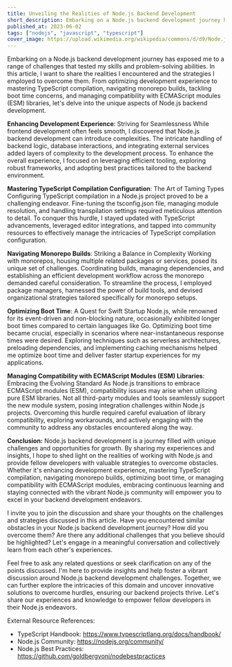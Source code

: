 ```yaml
---
title: Unveiling the Realities of Node.js Backend Development
short_description: Embarking on a Node.js backend development journey has exposed me to a range of challenges that tested my skills and problem-solving abilities
published_at: 2023-06-02
tags: ["nodejs", "javascript", "typescript"]
cover_image: https://upload.wikimedia.org/wikipedia/commons/d/d9/Node.js_logo.svg
---
```


Embarking on a Node.js backend development journey has exposed me to a range of challenges that tested my skills and problem-solving abilities. In this article, I want to share the realities I encountered and the strategies I employed to overcome them. From optimizing development experience to mastering TypeScript compilation, navigating monorepo builds, tackling boot time concerns, and managing compatibility with ECMAScript modules (ESM) libraries, let's delve into the unique aspects of Node.js backend development.

**Enhancing Development Experience**: Striving for Seamlessness
While frontend development often feels smooth, I discovered that Node.js backend development can introduce complexities. The intricate handling of backend logic, database interactions, and integrating external services added layers of complexity to the development process. To enhance the overall experience, I focused on leveraging efficient tooling, exploring robust frameworks, and adopting best practices tailored to the backend environment.

**Mastering TypeScript Compilation Configuration**: The Art of Taming Types
Configuring TypeScript compilation in a Node.js project proved to be a challenging endeavor. Fine-tuning the tsconfig.json file, managing module resolution, and handling transpilation settings required meticulous attention to detail. To conquer this hurdle, I stayed updated with TypeScript advancements, leveraged editor integrations, and tapped into community resources to effectively manage the intricacies of TypeScript compilation configuration.

**Navigating Monorepo Builds**: Striking a Balance in Complexity
Working with monorepos, housing multiple related packages or services, posed its unique set of challenges. Coordinating builds, managing dependencies, and establishing an efficient development workflow across the monorepo demanded careful consideration. To streamline the process, I employed package managers, harnessed the power of build tools, and devised organizational strategies tailored specifically for monorepo setups.

**Optimizing Boot Time**: A Quest for Swift Startup
Node.js, while renowned for its event-driven and non-blocking nature, occasionally exhibited longer boot times compared to certain languages like Go. Optimizing boot time became crucial, especially in scenarios where near-instantaneous response times were desired. Exploring techniques such as serverless architectures, preloading dependencies, and implementing caching mechanisms helped me optimize boot time and deliver faster startup experiences for my applications.

**Managing Compatibility with ECMAScript Modules (ESM) Libraries**: Embracing the Evolving Standard
As Node.js transitions to embrace ECMAScript modules (ESM), compatibility issues may arise when utilizing pure ESM libraries. Not all third-party modules and tools seamlessly support the new module system, posing integration challenges within Node.js projects. Overcoming this hurdle required careful evaluation of library compatibility, exploring workarounds, and actively engaging with the community to address any obstacles encountered along the way.

**Conclusion:**
Node.js backend development is a journey filled with unique challenges and opportunities for growth. By sharing my experiences and insights, I hope to shed light on the realities of working with Node.js and provide fellow developers with valuable strategies to overcome obstacles. Whether it's enhancing development experience, mastering TypeScript compilation, navigating monorepo builds, optimizing boot time, or managing compatibility with ECMAScript modules, embracing continuous learning and staying connected with the vibrant Node.js community will empower you to excel in your backend development endeavors.

I invite you to join the discussion and share your thoughts on the challenges and strategies discussed in this article. Have you encountered similar obstacles in your Node.js backend development journey? How did you overcome them? Are there any additional challenges that you believe should be highlighted? Let's engage in a meaningful conversation and collectively learn from each other's experiences.

Feel free to ask any related questions or seek clarification on any of the points discussed. I'm here to provide insights and help foster a vibrant discussion around Node.js backend development challenges. Together, we can further explore the intricacies of this domain and uncover innovative solutions to overcome hurdles, ensuring our backend projects thrive. Let's share our experiences and knowledge to empower fellow developers in their Node.js endeavors.

External Resource References:

- TypeScript Handbook: https://www.typescriptlang.org/docs/handbook/
- Node.js Community: https://nodejs.org/community/
- Node.js Best Practices: https://github.com/goldbergyoni/nodebestpractices
